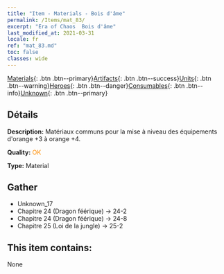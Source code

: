 ```yaml
---
title: "Item - Materials - Bois d'âme"
permalink: /Items/mat_83/
excerpt: "Era of Chaos  Bois d'âme"
last_modified_at: 2021-03-31
locale: fr
ref: "mat_83.md"
toc: false
classes: wide
---
```

 [Materials](/fr/Items/){: .btn .btn--primary}[Artifacts](/fr/Items/Artifacts/){: .btn .btn--success}[Units](/fr/Items/Units/){: .btn .btn--warning}[Heroes](/fr/Items/Heroes/){: .btn .btn--danger}[Consumables](/fr/Items/Consumables/){: .btn .btn--info}[Unknown](/fr/Items/Unknown/){: .btn .btn--primary}

## Détails
 **Description:** Matériaux communs pour la mise à niveau des équipements d'orange +3 à orange +4.

 **Quality:** <span style="color: #FF8C00">OK</span>

 **Type:** Material

## Gather

*    Unknown_17 
*    Chapitre 24 (Dragon féérique) -> 24-2 
*    Chapitre 24 (Dragon féérique) -> 24-8 
*    Chapitre 25 (Loi de la jungle) -> 25-2 

## This item contains:

  None

